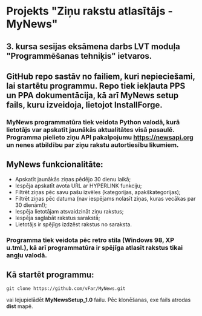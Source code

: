 # Projekts "Ziņu rakstu atlasītājs - MyNews"

## 3. kursa sesijas eksāmena darbs LVT moduļa "Programmēšanas tehniķis" ietvaros.
## GitHub repo sastāv no failiem, kuri nepieciešami, lai startētu programmu. Repo tiek iekļauta PPS un PPA dokumentācija, kā arī MyNews setup fails, kuru izveidoja, lietojot InstallForge.
### MyNews programmatūra tiek veidota Python valodā, kurā lietotājs var apskatīt jaunākās aktualitātes visā pasaulē. Programma pielieto ziņu API pakalpojumu https://newsapi.org un nenes atbildību par ziņu rakstu autortiesību likumiem.
## MyNews funkcionalitāte:
- Apskatīt jaunākās ziņas pēdējo 30 dienu laikā;
- Iespēja apskatīt avota URL ar HYPERLINK funkciju;
- Filtrēt ziņas pēc savu pašu izvēles (kategorijas, apakškategorijas);
- Filtrēt ziņas pēc datuma (nav iespējams nolasīt ziņas, kuras vecākas par 30 dienām!);
- Iespēja lietotājam atsvaidzināt ziņu rakstus;
- Iespēja saglabāt rakstus sarakstā;
- Lietotājs ir spējīgs izdzēst rakstus no saraksta.
### Programma tiek veidota pēc retro stila (Windows 98, XP u.tml.), kā arī programmatūra ir spējīga atlasīt rakstus tikai angļu valodā.

## Kā startēt programmu:
```
git clone https://github.com/vFar/MyNews.git
```
vai lejupielādēt **MyNewsSetup_1.0** failu. Pēc klonēšanas, exe fails atrodas **dist** mapē.
